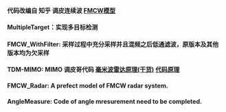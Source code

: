 #### 代码改编自  知乎 调皮连续波 [FMCW模型](https://zhuanlan.zhihu.com/p/508764579)  
#### MultipleTarget：实现多目标检测
#### FMCW_WithFilter: 采样过程中充分采样并且混频之后低通滤波，原版本及其他版本均为欠采样  
#### TDM-MIMO: MIMO 调皮哥代码 [毫米波雷达原理(干货)](https://zhuanlan.zhihu.com/p/510398532)    [代码原理](https://zhuanlan.zhihu.com/p/576353487)
#### FMCW_Radar: A prefect model of FMCW radar system.
#### AngleMeasure: Code of angle mresurement need to be completed.
